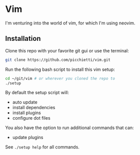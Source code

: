 # Vim
I'm venturing into the world of vim, for which I'm using neovim.

## Installation
Clone this repo with your favorite git gui or use the terminal:
```bash
git clone https://github.com/picchietti/vim.git
```

Run the following bash script to install this vim setup:
```bash
cd ~/git/vim # or wherever you cloned the repo to
./setup
```

By default the setup script will:
- auto update
- install dependencies
- install plugins
- configure dot files

You also have the option to run additional commands that can:
- update plugins

See `./setup help` for all commands.
